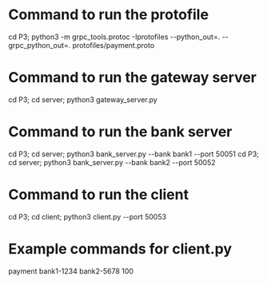 # Command to run the protofile
cd P3; python3 -m grpc_tools.protoc -Iprotofiles --python_out=. --grpc_python_out=. protofiles/payment.proto

# Command to run the gateway server
cd P3; cd server; python3 gateway_server.py

# Command to run the bank server
cd P3; cd server; python3 bank_server.py --bank bank1 --port 50051
cd P3; cd server; python3 bank_server.py --bank bank2 --port 50052

# Command to run the client
cd P3; cd client; python3 client.py --port 50053

# Example commands for client.py
payment bank1-1234 bank2-5678 100
